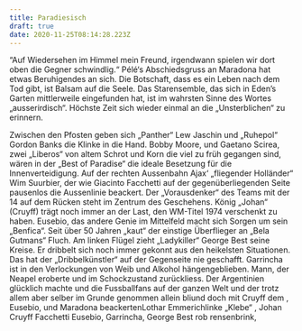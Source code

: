 ```yaml
---
title: Paradiesisch
draft: true
date: 2020-11-25T08:14:28.223Z
---
```

“Auf Wiedersehen im Himmel mein Freund, irgendwann spielen wir dort oben die Gegner schwindlig.“ Pélé‘s Abschiedsgruss an Maradona hat etwas Beruhigendes an sich. Die Botschaft, dass es ein Leben nach dem Tod gibt, ist Balsam auf die Seele. Das Starensemble, das sich in Eden’s Garten mittlerweile eingefunden hat, ist im wahrsten Sinne des Wortes „ausserirdisch“. Höchste Zeit sich wieder einmal an die „Unsterblichen“ zu erinnern. 

Zwischen den Pfosten geben sich „Panther“ Lew Jaschin und „Ruhepol“ Gordon Banks die Klinke in die Hand. Bobby Moore, und Gaetano Scirea, zwei „Liberos“ von altem Schrot und Korn die viel zu früh gegangen sind, wären in der „Best of Paradise“ die ideale Besetzung für die Innenverteidigung. Auf der rechten Aussenbahn Ajax‘ „fliegender Holländer“ Wim Suurbier, der wie Giacinto Facchetti auf der gegenüberliegenden Seite pausenlos die Aussenlinie beackert. Der „Vorausdenker“ des Teams mit der 14 auf dem Rücken steht im Zentrum des Geschehens. König „Johan“ (Cruyff) trägt noch immer an der Last, den WM-Titel 1974 verschenkt zu haben. Eusebio, das andere Genie im Mittelfeld macht sich Sorgen um sein „Benfica“. Seit über 50 Jahren „kaut“ der einstige Überflieger an „Bela Gutmans“ Fluch. Am linken Flügel zieht „Ladykiller“ George Best seine Kreise. Er dribbelt sich noch immer gekonnt aus den heikelsten Situationen. Das hat der „Dribbelkünstler“ auf der Gegenseite nie geschafft. Garrincha ist in den Verlockungen von Weib und Alkohol hängengeblieben.  Mann, der Neapel eroberte und im Schockzustand zurückliess. Der Argentinien glücklich machte und die Fussballfans auf der ganzen Welt und der trotz allem aber selber im Grunde genommen allein bliund doch mit Cruyff dem , Eusebio, und Maradona beackertenLothar Emmerichlinke „Klebe“ , Johan Cruyff Facchetti Eusebio, Garrincha, George Best rob rensenbrink,